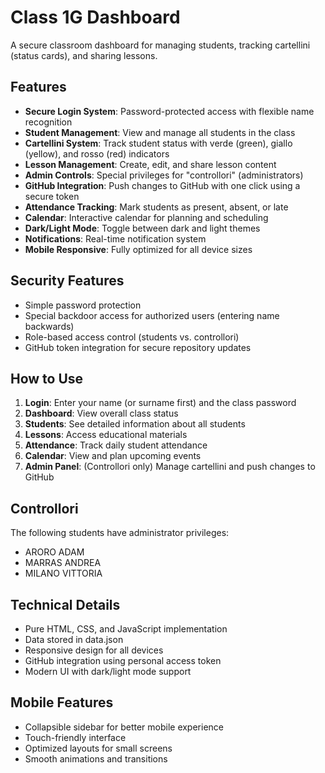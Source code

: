 # Class 1G Dashboard

A secure classroom dashboard for managing students, tracking cartellini (status cards), and sharing lessons.

## Features

- **Secure Login System**: Password-protected access with flexible name recognition
- **Student Management**: View and manage all students in the class
- **Cartellini System**: Track student status with verde (green), giallo (yellow), and rosso (red) indicators
- **Lesson Management**: Create, edit, and share lesson content
- **Admin Controls**: Special privileges for "controllori" (administrators)
- **GitHub Integration**: Push changes to GitHub with one click using a secure token
- **Attendance Tracking**: Mark students as present, absent, or late
- **Calendar**: Interactive calendar for planning and scheduling
- **Dark/Light Mode**: Toggle between dark and light themes
- **Notifications**: Real-time notification system
- **Mobile Responsive**: Fully optimized for all device sizes

## Security Features

- Simple password protection
- Special backdoor access for authorized users (entering name backwards)
- Role-based access control (students vs. controllori)
- GitHub token integration for secure repository updates

## How to Use

1. **Login**: Enter your name (or surname first) and the class password
2. **Dashboard**: View overall class status
3. **Students**: See detailed information about all students
4. **Lessons**: Access educational materials
5. **Attendance**: Track daily student attendance
6. **Calendar**: View and plan upcoming events
7. **Admin Panel**: (Controllori only) Manage cartellini and push changes to GitHub

## Controllori

The following students have administrator privileges:
- ARORO ADAM
- MARRAS ANDREA
- MILANO VITTORIA

## Technical Details

- Pure HTML, CSS, and JavaScript implementation
- Data stored in data.json
- Responsive design for all devices
- GitHub integration using personal access token
- Modern UI with dark/light mode support

## Mobile Features

- Collapsible sidebar for better mobile experience
- Touch-friendly interface
- Optimized layouts for small screens
- Smooth animations and transitions
